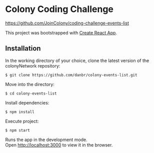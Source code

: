 # Colony Coding Challenge

https://github.com/JoinColony/coding-challenge-events-list

This project was bootstrapped with [Create React App](https://github.com/facebook/create-react-app).

## Installation

In the working directory of your choice, clone the latest version of the colonyNetwork repository:

```
$ git clone https://github.com/danbr/colony-events-list.git
```

Move into the directory:

```
$ cd colony-events-list
```

Install dependencies:
```
$ npm install
```

Execute project:

```
$ npm start
```

Runs the app in the development mode.\
Open [http://localhost:3000](http://localhost:3000) to view it in the browser.
